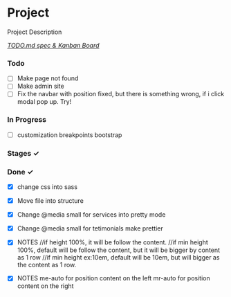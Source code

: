 # Project

Project Description

<em>[TODO.md spec & Kanban Board](https://bit.ly/3fCwKfM)</em>

### Todo

- [ ] Make page not found  
- [ ] Make admin site  
- [ ] Fix the navbar with position fixed, but there is something wrong, if i click modal pop up. Try!  

### In Progress

- [ ] customization breakpoints bootstrap  

### Stages ✓


### Done ✓

- [x] change css into sass  
- [x] Move file into structure  
- [x] Change @media small for services into pretty mode  
- [x] Change @media small for tetimonials make prettier  
- [x] NOTES
                             //if height 100%, it will be follow the content.
        //if min height 100%, default will be follow the content, but it will be bigger by content as 1 row
        //if min height ex:10em, default will be 10em, but will bigger as the content as 1 row.  
- [x] NOTES
                            me-auto for position content on the left 
                            mr-auto for position content on the right  

